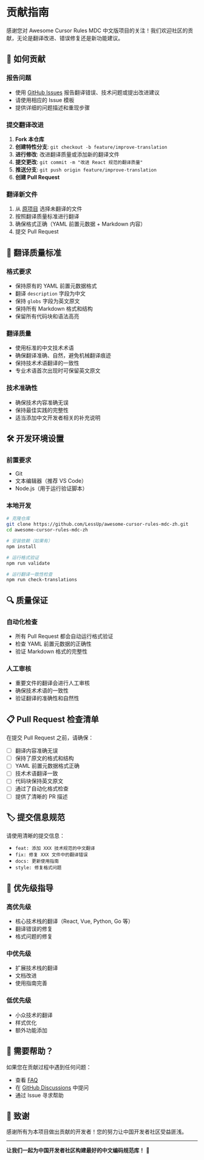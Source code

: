 # 贡献指南

感谢您对 Awesome Cursor Rules MDC 中文版项目的关注！我们欢迎社区的贡献，无论是翻译改进、错误修复还是新功能建议。

## 🤝 如何贡献

### 报告问题
- 使用 [GitHub Issues](https://github.com/LessUp/awesome-cursor-rules-mdc-zh/issues) 报告翻译错误、技术问题或提出改进建议
- 请使用相应的 Issue 模板
- 提供详细的问题描述和重现步骤

### 提交翻译改进
1. **Fork 本仓库**
2. **创建特性分支**: `git checkout -b feature/improve-translation`
3. **进行修改**: 改进翻译质量或添加新的翻译文件
4. **提交更改**: `git commit -m "改进 React 规范的翻译质量"`
5. **推送分支**: `git push origin feature/improve-translation`
6. **创建 Pull Request**

### 翻译新文件
1. 从 [原项目](https://github.com/sanjeed5/awesome-cursor-rules-mdc) 选择未翻译的文件
2. 按照翻译质量标准进行翻译
3. 确保格式正确（YAML 前置元数据 + Markdown 内容）
4. 提交 Pull Request

## 📝 翻译质量标准

### 格式要求
- 保持原有的 YAML 前置元数据格式
- 翻译 `description` 字段为中文
- 保持 `globs` 字段为英文原文
- 保持所有 Markdown 格式和结构
- 保留所有代码块和语法高亮

### 翻译质量
- 使用标准的中文技术术语
- 确保翻译准确、自然，避免机械翻译痕迹
- 保持技术术语翻译的一致性
- 专业术语首次出现时可保留英文原文

### 技术准确性
- 确保技术内容准确无误
- 保持最佳实践的完整性
- 适当添加中文开发者相关的补充说明

## 🛠️ 开发环境设置

### 前置要求
- Git
- 文本编辑器（推荐 VS Code）
- Node.js（用于运行验证脚本）

### 本地开发
```bash
# 克隆仓库
git clone https://github.com/LessUp/awesome-cursor-rules-mdc-zh.git
cd awesome-cursor-rules-mdc-zh

# 安装依赖（如果有）
npm install

# 运行格式验证
npm run validate

# 运行翻译一致性检查
npm run check-translations
```

## 🔍 质量保证

### 自动化检查
- 所有 Pull Request 都会自动运行格式验证
- 检查 YAML 前置元数据的正确性
- 验证 Markdown 格式的完整性

### 人工审核
- 重要文件的翻译会进行人工审核
- 确保技术术语的一致性
- 验证翻译的准确性和自然性

## 📋 Pull Request 检查清单

在提交 Pull Request 之前，请确保：

- [ ] 翻译内容准确无误
- [ ] 保持了原文的格式和结构
- [ ] YAML 前置元数据格式正确
- [ ] 技术术语翻译一致
- [ ] 代码块保持英文原文
- [ ] 通过了自动化格式检查
- [ ] 提供了清晰的 PR 描述

## 🏷️ 提交信息规范

请使用清晰的提交信息：

- `feat: 添加 XXX 技术规范的中文翻译`
- `fix: 修复 XXX 文件中的翻译错误`
- `docs: 更新使用指南`
- `style: 修复格式问题`

## 🎯 优先级指导

### 高优先级
- 核心技术栈的翻译（React, Vue, Python, Go 等）
- 翻译错误的修复
- 格式问题的修复

### 中优先级
- 扩展技术栈的翻译
- 文档改进
- 使用指南完善

### 低优先级
- 小众技术的翻译
- 样式优化
- 额外功能添加

## 🤔 需要帮助？

如果您在贡献过程中遇到任何问题：

- 查看 [FAQ](docs/faq.md)
- 在 [GitHub Discussions](https://github.com/LessUp/awesome-cursor-rules-mdc-zh/discussions) 中提问
- 通过 Issue 寻求帮助

## 🙏 致谢

感谢所有为本项目做出贡献的开发者！您的努力让中国开发者社区受益匪浅。

---

**让我们一起为中国开发者社区构建最好的中文编码规范库！** 🚀
